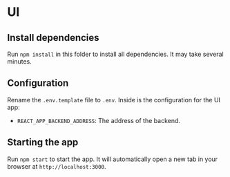 # UI

## Install dependencies
Run `npm install` in this folder to install all dependencies. It may take several minutes.

## Configuration
Rename the `.env.template` file to `.env`. Inside is the configuration for the UI app:
* `REACT_APP_BACKEND_ADDRESS`: The address of the backend.

## Starting the app
Run `npm start` to start the app. It will automatically open a new tab in your browser at `http://localhost:3000`.
